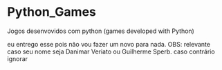 # Python_Games
Jogos desenvovidos com python (games developed with Python)

eu entrego esse pois não vou fazer um novo para nada. OBS: relevante caso seu nome seja Danimar Veriato ou Guilherme Sperb. caso contrário ignorar
